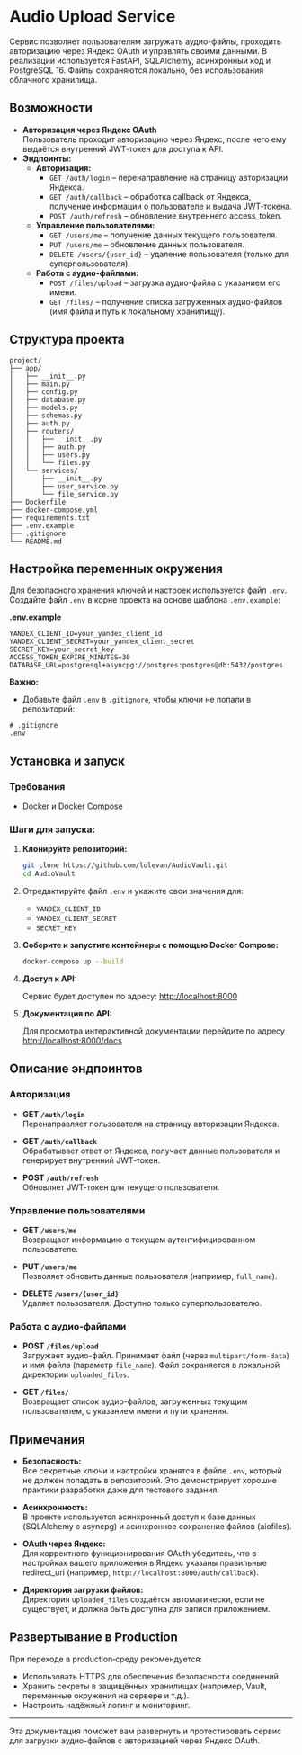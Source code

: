# Audio Upload Service

Сервис позволяет пользователям загружать аудио-файлы, проходить авторизацию через Яндекс OAuth и управлять своими данными. В реализации используется FastAPI, SQLAlchemy, асинхронный код и PostgreSQL 16. Файлы сохраняются локально, без использования облачного хранилища.

## Возможности

- **Авторизация через Яндекс OAuth**  
  Пользователь проходит авторизацию через Яндекс, после чего ему выдаётся внутренний JWT‑токен для доступа к API.
- **Эндпоинты:**
  - **Авторизация:**
    - `GET /auth/login` – перенаправление на страницу авторизации Яндекса.
    - `GET /auth/callback` – обработка callback от Яндекса, получение информации о пользователе и выдача JWT‑токена.
    - `POST /auth/refresh` – обновление внутреннего access_token.
  - **Управление пользователями:**
    - `GET /users/me` – получение данных текущего пользователя.
    - `PUT /users/me` – обновление данных пользователя.
    - `DELETE /users/{user_id}` – удаление пользователя (только для суперпользователя).
  - **Работа с аудио-файлами:**
    - `POST /files/upload` – загрузка аудио-файла с указанием его имени.
    - `GET /files/` – получение списка загруженных аудио-файлов (имя файла и путь к локальному хранилищу).

## Структура проекта

```
project/
├── app/
│   ├── __init__.py
│   ├── main.py
│   ├── config.py
│   ├── database.py
│   ├── models.py
│   ├── schemas.py
│   ├── auth.py
│   ├── routers/
│   │   ├── __init__.py
│   │   ├── auth.py
│   │   ├── users.py
│   │   └── files.py
│   └── services/
│       ├── __init__.py
│       ├── user_service.py
│       └── file_service.py
├── Dockerfile
├── docker-compose.yml
├── requirements.txt
├── .env.example
├── .gitignore
└── README.md
```

## Настройка переменных окружения

Для безопасного хранения ключей и настроек используется файл `.env`. Создайте файл `.env` в корне проекта на основе шаблона `.env.example`:

**.env.example**

```env
YANDEX_CLIENT_ID=your_yandex_client_id
YANDEX_CLIENT_SECRET=your_yandex_client_secret
SECRET_KEY=your_secret_key
ACCESS_TOKEN_EXPIRE_MINUTES=30
DATABASE_URL=postgresql+asyncpg://postgres:postgres@db:5432/postgres
```

**Важно:**  
- Добавьте файл `.env` в `.gitignore`, чтобы ключи не попали в репозиторий:

```gitignore
# .gitignore
.env
```

## Установка и запуск

### Требования

- Docker и Docker Compose

### Шаги для запуска:

1. **Клонируйте репозиторий:**

   ```bash
   git clone https://github.com/lolevan/AudioVault.git
   cd AudioVault
   ```

2. Отредактируйте файл `.env` и укажите свои значения для:
   - `YANDEX_CLIENT_ID`
   - `YANDEX_CLIENT_SECRET`
   - `SECRET_KEY`

3. **Соберите и запустите контейнеры с помощью Docker Compose:**

   ```bash
   docker-compose up --build
   ```

4. **Доступ к API:**

   Сервис будет доступен по адресу: [http://localhost:8000](http://localhost:8000)

5. **Документация по API:**

   Для просмотра интерактивной документации перейдите по адресу [http://localhost:8000/docs](http://localhost:8000/docs)

## Описание эндпоинтов

### Авторизация

- **GET `/auth/login`**  
  Перенаправляет пользователя на страницу авторизации Яндекса.

- **GET `/auth/callback`**  
  Обрабатывает ответ от Яндекса, получает данные пользователя и генерирует внутренний JWT‑токен.

- **POST `/auth/refresh`**  
  Обновляет JWT‑токен для текущего пользователя.

### Управление пользователями

- **GET `/users/me`**  
  Возвращает информацию о текущем аутентифицированном пользователе.

- **PUT `/users/me`**  
  Позволяет обновить данные пользователя (например, `full_name`).

- **DELETE `/users/{user_id}`**  
  Удаляет пользователя. Доступно только суперпользователю.

### Работа с аудио-файлами

- **POST `/files/upload`**  
  Загружает аудио-файл. Принимает файл (через `multipart/form-data`) и имя файла (параметр `file_name`). Файл сохраняется в локальной директории `uploaded_files`.

- **GET `/files/`**  
  Возвращает список аудио-файлов, загруженных текущим пользователем, с указанием имени и пути хранения.

## Примечания

- **Безопасность:**  
  Все секретные ключи и настройки хранятся в файле `.env`, который не должен попадать в репозиторий. Это демонстрирует хорошие практики разработки даже для тестового задания.

- **Асинхронность:**  
  В проекте используется асинхронный доступ к базе данных (SQLAlchemy с asyncpg) и асинхронное сохранение файлов (aiofiles).

- **OAuth через Яндекс:**  
  Для корректного функционирования OAuth убедитесь, что в настройках вашего приложения в Яндекс указаны правильные redirect_uri (например, `http://localhost:8000/auth/callback`).

- **Директория загрузки файлов:**  
  Директория `uploaded_files` создаётся автоматически, если не существует, и должна быть доступна для записи приложением.

## Развертывание в Production

При переходе в production‑среду рекомендуется:
- Использовать HTTPS для обеспечения безопасности соединений.
- Хранить секреты в защищённых хранилищах (например, Vault, переменные окружения на сервере и т.д.).
- Настроить надёжный логинг и мониторинг.

---

Эта документация поможет вам развернуть и протестировать сервис для загрузки аудио-файлов с авторизацией через Яндекс OAuth.
